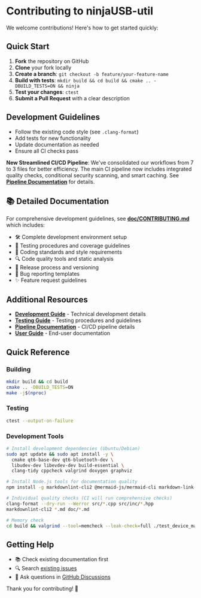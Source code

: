 # Contributing to ninjaUSB-util

We welcome contributions! Here's how to get started quickly:

## Quick Start

1. **Fork** the repository on GitHub
2. **Clone** your fork locally
3. **Create a branch**: `git checkout -b feature/your-feature-name`
4. **Build with tests**: `mkdir build && cd build && cmake .. -DBUILD_TESTS=ON && ninja`
5. **Test your changes**: `ctest`
6. **Submit a Pull Request** with a clear description

## Development Guidelines

- Follow the existing code style (see `.clang-format`)
- Add tests for new functionality
- Update documentation as needed
- Ensure all CI checks pass

**New Streamlined CI/CD Pipeline**: We've consolidated our workflows from 7 to 3 files for better efficiency. The main CI pipeline now includes integrated quality checks, conditional security scanning, and smart caching. See **[Pipeline Documentation](doc/PIPELINE.md)** for details.

## 📚 Detailed Documentation

For comprehensive development guidelines, see **[doc/CONTRIBUTING.md](doc/CONTRIBUTING.md)** which includes:

- 🛠️ Complete development environment setup
- 🧪 Testing procedures and coverage guidelines
- 📝 Coding standards and style requirements
- 🔍 Code quality tools and static analysis
- 🚀 Release process and versioning
- 🐛 Bug reporting templates
- ✨ Feature request guidelines

## Additional Resources

- **[Development Guide](doc/DEVELOPMENT.md)** - Technical development details
- **[Testing Guide](doc/TESTING.md)** - Testing procedures and guidelines
- **[Pipeline Documentation](doc/PIPELINE.md)** - CI/CD pipeline details
- **[User Guide](doc/USER_GUIDE.md)** - End-user documentation

## Quick Reference

### Building

```bash
mkdir build && cd build
cmake .. -DBUILD_TESTS=ON
make -j$(nproc)
```

### Testing

```bash
ctest --output-on-failure
```

### Development Tools

```bash
# Install development dependencies (Ubuntu/Debian)
sudo apt update && sudo apt install -y \
  cmake qt6-base-dev qt6-bluetooth-dev \
  libudev-dev libevdev-dev build-essential \
  clang-tidy cppcheck valgrind doxygen graphviz

# Install Node.js tools for documentation quality
npm install -g markdownlint-cli2 @mermaid-js/mermaid-cli markdown-link-check

# Individual quality checks (CI will run comprehensive checks)
clang-format --dry-run --Werror src/*.cpp src/inc/*.hpp
markdownlint-cli2 *.md doc/*.md

# Memory check
cd build && valgrind --tool=memcheck --leak-check=full ./test_device_manager
```

## Getting Help

- 📚 Check existing documentation first
- 🔍 Search [existing issues](https://github.com/your-username/ninjaUSB-util/issues)
- 💬 Ask questions in [GitHub Discussions](https://github.com/your-username/ninjaUSB-util/discussions)

Thank you for contributing! 🚀
